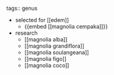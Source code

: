 tags:: genus

- selected for [[edem]]
	- {{embed [[magnolia cempaka]]}}
- research
	- [[magnolia alba]]
	- [[magnolia grandiflora]]
	- [[magnolia soulangeana]]
	- [[magnolia figo]]
	- [[magnolia coco]]